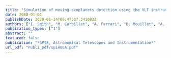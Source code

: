 ```yaml
---
title: "Simulation of moving exoplanets detection using the VLT instrument SPHERE/IRDIS"
date: 2008-01-01
publishDate: 2020-01-14T09:47:27.341083Z
authors: ["I. Smith", "M. Carbillet", "A. Ferrari", "D. Mouillet", "A. Boccaletti", "K. Dohlen"]
publication_types: ["1"]
abstract: ""
featured: false
publication: "*SPIE, Astronomical Telescopes and Instrumentation*"
url_pdf: "Publi_pdf/spie08A.pdf"
---
```


